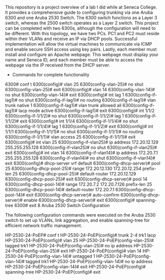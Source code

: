 This repository is a project overview of a lab I did while at Seneca College. It provides a comprehensive guide to configuring trunking via one Aruba 6300 and one Aruba 2530 Switch. The 6300 switch functions as a Layer 3 switch, whereas the 2500 switch operates as a Layer 2 switch. This project can be completed with two 6300s, although the configuration will need to be different. With this topology, we have two PCs. PC1 and PC2 must reside within their VLANs and receive an IP via DHCP pools. Successful implementation will allow the virtual machines to communicate via ICMP and enable secure SSH access using key pairs. Lastly, each member must install and configure an Apache webpage. This webpage must display your name and Seneca ID, and each member must be able to access the webpage via the IP received from the DHCP server.



- Commands for complete functionality

6300# conf t
6300(config)# vlan 25
6300(config-vlan-25)# no shut
6300(config-vlan-25)# exit
6300(config)# vlan 14
6300(config-vlan-14)# no shut
6300(config-vlan-14)# exit
6300(config)# int lag 1
6300(config-if-lag1)# no shut
6300(config-if-lag1)# no routing
6300(config-if-lag1)# vlan trunk native 1
6300(config-if-lag1)# vlan trunk allowed all
6300(config-if-lag1)# lacp mode active
6300(config-if-lag1)# exit
6300(config)# int 1/1/2
6300(config-if-1/1/2)# no shut
6300(config-if-1/1/2)# lag 1
6300(config-if-1/1/2)# exit
6300(config)# int 1/1/4
6300(config-if-1/1/4)# no shut
6300(config-if-1/1/4)# lag 1
6300(config-if-1/1/2)# exit
6300(config)# int 1/1/1
6300(config-if-1/1/1)# no shut
6300(config-if-1/1/1)# no routing
6300(config-if-1/1/1)# vlan access 25
6300(config-if-1/1/1)# exit
6300(config)# int vlan 25
6300(config-if-vlan25)# ip address 172.20.12.129 255.255.255.128
6300(config-if-vlan25)# no shut
6300(config-if-vlan25)# exit
6300(config)# int vlan 14
6300(config-if-vlan14)# ip address 172.20.7.1 255.255.255.128
6300(config-if-vlan14)# no shut
6300(config-if-vlan14)# exit
6300(config)# dhcp-server vrf default
6300(config-dhcp-server)# pool 25
6300(config-dhcp-pool-25)# range 172.20.12.130 172.20.12.254 prefix-len 25
6300(config-dhcp-pool-25)# default-router 172.20.12.129
6300(config-dhcp-pool-25)# exit
6300(config-dhcp-server)# pool 14
6300(config-dhcp-pool-14)# range 172.20.7.2 172.20.7.126 prefix-len 25
6300(config-dhcp-pool-14)# default-router 172.20.7.1
6300(config-dhcp-pool-14)# exit
6300(config-dhcp-server)# auto-confirm
6300(config-dhcp-server)# enable
6300(config-dhcp-server)# exit
6300(config)# spanning-tree
6300# exit
8 Aruba 2530 Switch Configuration
 
The following configuration commands were executed on the Aruba 2530 switch to set up VLANs, link aggregation, and enable spanning-tree for efficient network traffic management.
 
HP-2530-24-PoEP# conf t
HP-2530-24-PoEP(config)# trunk 2-4 trk1 lacp
HP-2530-24-PoEP(config)# vlan 25
HP-2530-24-PoEP(config-vlan-25)# tagged trk1
HP-2530-24-PoEP(config-vlan-25)# no ip address
HP-2530-24-PoEP(config-vlan-25)# exit
HP-2530-24-PoEP(config)# vlan 14
HP-2530-24-PoEP(config-vlan-14)# untagged 1
HP-2530-24-PoEP(config-vlan-14)# tagged trk1
HP-2530-24-PoEP(config-vlan-14)# no ip address
HP-2530-24-PoEP(config-vlan-14)# exit
HP-2530-24-PoEP(config)# spanning-tree
HP-2530-24-PoEP(config)# exit

